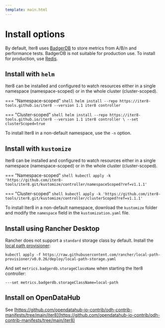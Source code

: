 ```yaml
---
template: main.html
---
```


# Install options

By default, Iter8 uses [BadgerDB](https://dgraph.io/docs/badger/) to store metrics from A/B/n and performance tests. BadgerDB is not suitable for production use. To install for production, use [Redis](metrics_store.md).

## Install with `helm`

Iter8 can be installed and configured to watch resources either in a single namespace (namespace-scoped) or in the whole cluster (cluster-scoped). 

=== "Namespace-scoped"
    ```shell
    helm install --repo https://iter8-tools.github.io/iter8 --version 1.1 iter8 controller
    ```

=== "Cluster-scoped"
    ```shell
    helm install --repo https://iter8-tools.github.io/iter8 --version 1.1 iter8 controller \
    --set clusterScoped=true
    ```

To install Iter8 in a non-default namespace, use the `-n` option.

## Install with `kustomize`

Iter8 can be installed and configured to watch resources either in a single namespace (namespace-scoped) or in the whole cluster (cluster-scoped). 

=== "Namespace-scoped"
    ```shell
    kubectl apply -k 'https://github.com/iter8-tools/iter8.git/kustomize/controller/namespaceScoped?ref=v1.1.1'
    ```

=== "Cluster-scoped"
    ```shell
    kubectl apply -k 'https://github.com/iter8-tools/iter8.git/kustomize/controller/clusterScoped?ref=v1.1.1'
    ```

To install Iter8 in a non-default namespace, download the `kustomize` folder and modify the `namespace` field in the `kustomization.yaml` file.

## Install using Rancher Desktop

Rancher does not support a `standard` storage class by default. Install the [local path provisioner](https://github.com/rancher/local-path-provisioner/):

```shell
kubectl apply -f https://raw.githubusercontent.com/rancher/local-path-provisioner/v0.0.26/deploy/local-path-storage.yaml
```

And set `metrics.badgerdb.storageClassName` when starting the Iter8 controller:

```shell
---set metrics.badgerdb.storageClassName=local-path
```

## Install on OpenDataHub

See [https://github.com/opendatahub-io-contrib/odh-contrib-manifests/tree/main/iter8](https://github.com/opendatahub-io-contrib/odh-contrib-manifests/tree/main/iter8)